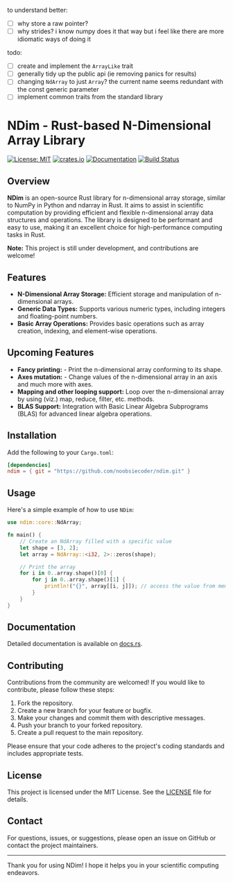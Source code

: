 to understand better:

- [ ] why store a raw pointer?
- [ ] why strides? i know numpy does it that way but i feel like there are 
      more idiomatic ways of doing it

todo:

- [ ] create and implement the `ArrayLike` trait
- [ ] generally tidy up the public api (ie removing panics for results)
- [ ] changing `NdArray` to just `Array`? the current name seems redundant 
      with the const generic parameter
- [ ] implement common traits from the standard library

# NDim - Rust-based N-Dimensional Array Library

[![License: MIT](https://img.shields.io/badge/License-MIT-yellow.svg)](https://opensource.org/licenses/MIT)
[![crates.io](https://img.shields.io/crates/v/ndim.svg)](https://crates.io/)
[![Documentation](https://docs.rs/image/badge.svg)](https://docs.rs/ndim)
[![Build Status](https://github.com/noobsiecoder/ndim/actions/workflows/rust.yaml/badge.svg)](https://github.com/noobsiecoder/ndim/actions)

## Overview

**NDim** is an open-source Rust library for n-dimensional array storage, similar to NumPy in Python and ndarray in Rust. It aims to assist in scientific computation by providing efficient and flexible n-dimensional array data structures and operations. The library is designed to be performant and easy to use, making it an excellent choice for high-performance computing tasks in Rust.

**Note:** This project is still under development, and contributions are welcome!

## Features

- **N-Dimensional Array Storage:** Efficient storage and manipulation of n-dimensional arrays.
- **Generic Data Types:** Supports various numeric types, including integers and floating-point numbers.
- **Basic Array Operations:** Provides basic operations such as array creation, indexing, and element-wise operations.

## Upcoming Features

- **Fancy printing:** - Print the n-dimensional array conforming to its shape.
- **Axes mutation:** - Change values of the n-dimensional array in an axis and much more with axes.
- **Mapping and other looping support:** Loop over the n-dimensional array by using (viz.) map, reduce, filter, etc. methods.
- **BLAS Support:** Integration with Basic Linear Algebra Subprograms (BLAS) for advanced linear algebra operations.

## Installation

Add the following to your `Cargo.toml`:

```toml
[dependencies]
ndim = { git = "https://github.com/noobsiecoder/ndim.git" }
```

## Usage

Here's a simple example of how to use `NDim`:

```rust
use ndim::core::NdArray;

fn main() {
    // Create an NdArray filled with a specific value
    let shape = [3, 2];
    let array = NdArray::<i32, 2>::zeros(shape);

    // Print the array
    for i in 0..array.shape()[0] {
        for j in 0..array.shape()[1] {
            println!("{}", array[[i, j]]); // access the value from memory
        }
    }
}
```

## Documentation

Detailed documentation is available on [docs.rs](https://docs.rs/ndim).

## Contributing

Contributions from the community are welcomed! If you would like to contribute, please follow these steps:

1. Fork the repository.
2. Create a new branch for your feature or bugfix.
3. Make your changes and commit them with descriptive messages.
4. Push your branch to your forked repository.
5. Create a pull request to the main repository.

Please ensure that your code adheres to the project's coding standards and includes appropriate tests.

## License

This project is licensed under the MIT License. See the [LICENSE](LICENSE) file for details.

## Contact

For questions, issues, or suggestions, please open an issue on GitHub or contact the project maintainers.

---

Thank you for using NDim! I hope it helps you in your scientific computing endeavors.
